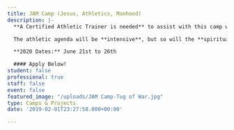 ```yaml
---
title: JAM Camp (Jesus, Athletics, Manhood)
description: |-
  **A Certified Athletic Trainer is needed** to assist with this camp which is focused on current or aspiring male high school athletes. The camp is five power-packed days of activities focused around strengthening one's relationship with **J**esus, their **A**thletic excellence, and their journey towards **M**anhood.

  The athletic agenda will be **intensive**, but so will the **spiritual training**. Daily activities include workouts, chalk talks, team-building, sports performance training and competition. “Our camp staff team – from Athletes in Action (AIA) and Cru Inner City – believes that young men involved in sports can become positive leaders and influence generations to come – especially young men who know God,” said John Oliver, JAM Camp Volunteer Director.

  **2020 Dates:** June 21st to 26th

  #### Apply Below!
student: false
professional: true
staff: false
event: false
featured_image: "/uploads/JAM Camp-Tug of War.jpg"
type: Camps & Projects
date: '2019-02-01T23:27:58.000+00:00'

---
```

